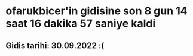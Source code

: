 # ofarukbicer'in gidisine son 8 gun 14 saat 16 dakika 57 saniye kaldi

## Gidis tarihi: 30.09.2022 :(